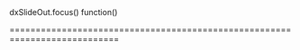 <!--id-->dxSlideOut.focus()<!--/id-->
<!--merge--><!--/merge-->
<!--hidden--><!--/hidden-->
<!--type-->function()<!--/type-->
===========================================================================
